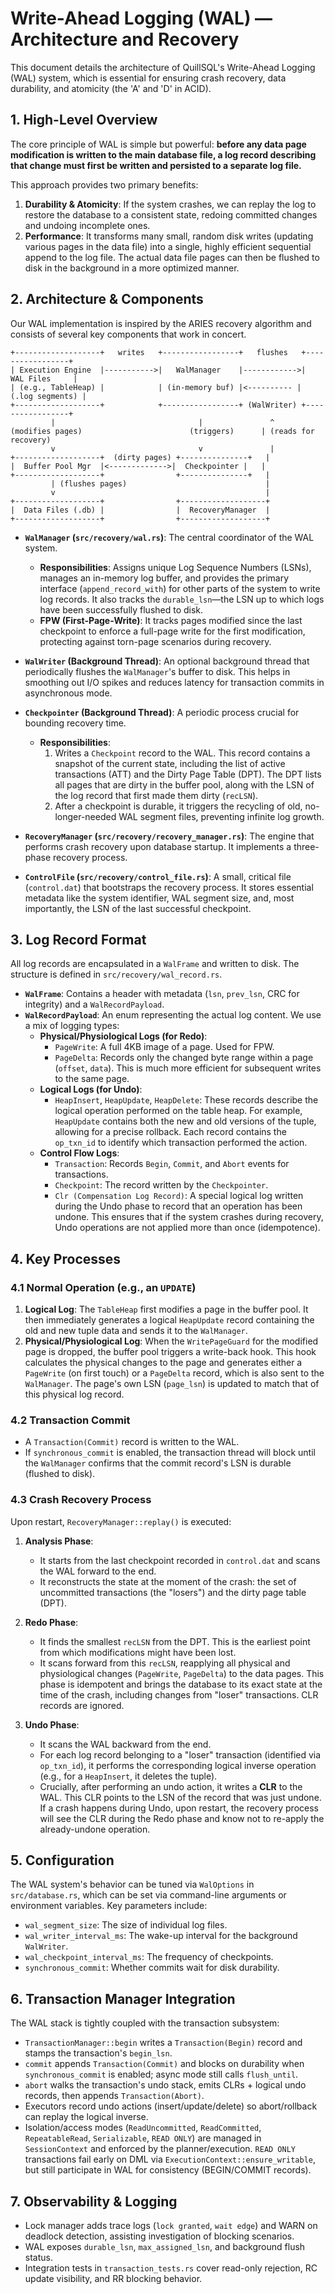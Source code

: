 # Write-Ahead Logging (WAL) — Architecture and Recovery

This document details the architecture of QuillSQL's Write-Ahead Logging (WAL) system, which is essential for ensuring crash recovery, data durability, and atomicity (the 'A' and 'D' in ACID).

## 1. High-Level Overview

The core principle of WAL is simple but powerful: **before any data page modification is written to the main database file, a log record describing that change must first be written and persisted to a separate log file.**

This approach provides two primary benefits:
1.  **Durability & Atomicity**: If the system crashes, we can replay the log to restore the database to a consistent state, redoing committed changes and undoing incomplete ones.
2.  **Performance**: It transforms many small, random disk writes (updating various pages in the data file) into a single, highly efficient sequential append to the log file. The actual data file pages can then be flushed to disk in the background in a more optimized manner.

## 2. Architecture & Components

Our WAL implementation is inspired by the ARIES recovery algorithm and consists of several key components that work in concert.

```
+-------------------+   writes   +-----------------+   flushes   +-----------------+
| Execution Engine  |----------->|   WalManager    |------------>|   WAL Files     |
| (e.g., TableHeap) |            | (in-memory buf) |<---------- | (.log segments) |
+-------------------+            +-----------------+ (WalWriter) +-----------------+
         |                                |               ^
(modifies pages)                        (triggers)      | (reads for recovery)
         v                                v               |
+-------------------+  (dirty pages) +---------------+   |
|  Buffer Pool Mgr  |<------------->|  Checkpointer |   |
+-------------------+                +---------------+   |
         | (flushes pages)                               |
         v                                               |
+-------------------+                +-------------------+
|  Data Files (.db) |                |  RecoveryManager  |
+-------------------+                +-------------------+
```

-   **`WalManager` (`src/recovery/wal.rs`)**: The central coordinator of the WAL system.
    -   **Responsibilities**: Assigns unique Log Sequence Numbers (LSNs), manages an in-memory log buffer, and provides the primary interface (`append_record_with`) for other parts of the system to write log records. It also tracks the `durable_lsn`—the LSN up to which logs have been successfully flushed to disk.
    -   **FPW (First-Page-Write)**: It tracks pages modified since the last checkpoint to enforce a full-page write for the first modification, protecting against torn-page scenarios during recovery.

-   **`WalWriter` (Background Thread)**: An optional background thread that periodically flushes the `WalManager`'s buffer to disk. This helps in smoothing out I/O spikes and reduces latency for transaction commits in asynchronous mode.

-   **`Checkpointer` (Background Thread)**: A periodic process crucial for bounding recovery time.
    -   **Responsibilities**:
        1.  Writes a `Checkpoint` record to the WAL. This record contains a snapshot of the current state, including the list of active transactions (ATT) and the Dirty Page Table (DPT). The DPT lists all pages that are dirty in the buffer pool, along with the LSN of the log record that first made them dirty (`recLSN`).
        2.  After a checkpoint is durable, it triggers the recycling of old, no-longer-needed WAL segment files, preventing infinite log growth.

-   **`RecoveryManager` (`src/recovery/recovery_manager.rs`)**: The engine that performs crash recovery upon database startup. It implements a three-phase recovery process.

-   **`ControlFile` (`src/recovery/control_file.rs`)**: A small, critical file (`control.dat`) that bootstraps the recovery process. It stores essential metadata like the system identifier, WAL segment size, and, most importantly, the LSN of the last successful checkpoint.

## 3. Log Record Format

All log records are encapsulated in a `WalFrame` and written to disk. The structure is defined in `src/recovery/wal_record.rs`.

-   **`WalFrame`**: Contains a header with metadata (`lsn`, `prev_lsn`, CRC for integrity) and a `WalRecordPayload`.
-   **`WalRecordPayload`**: An enum representing the actual log content. We use a mix of logging types:
    -   **Physical/Physiological Logs (for Redo)**:
        -   `PageWrite`: A full 4KB image of a page. Used for FPW.
        -   `PageDelta`: Records only the changed byte range within a page (`offset`, `data`). This is much more efficient for subsequent writes to the same page.
    -   **Logical Logs (for Undo)**:
        -   `HeapInsert`, `HeapUpdate`, `HeapDelete`: These records describe the logical operation performed on the table heap. For example, `HeapUpdate` contains both the new and old versions of the tuple, allowing for a precise rollback. Each record contains the `op_txn_id` to identify which transaction performed the action.
    -   **Control Flow Logs**:
        -   `Transaction`: Records `Begin`, `Commit`, and `Abort` events for transactions.
        -   `Checkpoint`: The record written by the `Checkpointer`.
        -   `Clr (Compensation Log Record)`: A special logical log written during the Undo phase to record that an operation has been undone. This ensures that if the system crashes during recovery, Undo operations are not applied more than once (idempotence).

## 4. Key Processes

### 4.1 Normal Operation (e.g., an `UPDATE`)

1.  **Logical Log**: The `TableHeap` first modifies a page in the buffer pool. It then immediately generates a logical `HeapUpdate` record containing the old and new tuple data and sends it to the `WalManager`.
2.  **Physical/Physiological Log**: When the `WritePageGuard` for the modified page is dropped, the buffer pool triggers a write-back hook. This hook calculates the physical changes to the page and generates either a `PageWrite` (on first touch) or a `PageDelta` record, which is also sent to the `WalManager`. The page's own LSN (`page_lsn`) is updated to match that of this physical log record.

### 4.2 Transaction Commit

-   A `Transaction(Commit)` record is written to the WAL.
-   If `synchronous_commit` is enabled, the transaction thread will block until the `WalManager` confirms that the commit record's LSN is durable (flushed to disk).

### 4.3 Crash Recovery Process

Upon restart, `RecoveryManager::replay()` is executed:

1.  **Analysis Phase**:
    -   It starts from the last checkpoint recorded in `control.dat` and scans the WAL forward to the end.
    -   It reconstructs the state at the moment of the crash: the set of uncommitted transactions (the "losers") and the dirty page table (DPT).

2.  **Redo Phase**:
    -   It finds the smallest `recLSN` from the DPT. This is the earliest point from which modifications might have been lost.
    -   It scans forward from this `recLSN`, reapplying all physical and physiological changes (`PageWrite`, `PageDelta`) to the data pages. This phase is idempotent and brings the database to its exact state at the time of the crash, including changes from "loser" transactions. CLR records are ignored.

3.  **Undo Phase**:
    -   It scans the WAL backward from the end.
    -   For each log record belonging to a "loser" transaction (identified via `op_txn_id`), it performs the corresponding logical inverse operation (e.g., for a `HeapInsert`, it deletes the tuple).
    -   Crucially, after performing an undo action, it writes a **CLR** to the WAL. This CLR points to the LSN of the record that was just undone. If a crash happens during Undo, upon restart, the recovery process will see the CLR during the Redo phase and know not to re-apply the already-undone operation.

## 5. Configuration

The WAL system's behavior can be tuned via `WalOptions` in `src/database.rs`, which can be set via command-line arguments or environment variables. Key parameters include:
-   `wal_segment_size`: The size of individual log files.
-   `wal_writer_interval_ms`: The wake-up interval for the background `WalWriter`.
-   `wal_checkpoint_interval_ms`: The frequency of checkpoints.
-   `synchronous_commit`: Whether commits wait for disk durability.

## 6. Transaction Manager Integration

The WAL stack is tightly coupled with the transaction subsystem:

- `TransactionManager::begin` writes a `Transaction(Begin)` record and stamps the transaction's `begin_lsn`.
- `commit` appends `Transaction(Commit)` and blocks on durability when `synchronous_commit` is enabled; async mode still calls `flush_until`.
- `abort` walks the transaction's undo stack, emits CLRs + logical undo records, then appends `Transaction(Abort)`.
- Executors record undo actions (insert/update/delete) so abort/rollback can replay the logical inverse.
- Isolation/access modes (`ReadUncommitted`, `ReadCommitted`, `RepeatableRead`, `Serializable`, `READ ONLY`) are managed in `SessionContext` and enforced by the planner/execution. `READ ONLY` transactions fail early on DML via `ExecutionContext::ensure_writable`, but still participate in WAL for consistency (BEGIN/COMMIT records).

## 7. Observability & Logging

- Lock manager adds trace logs (`lock granted`, `wait edge`) and WARN on deadlock detection, assisting investigation of blocking scenarios.
- WAL exposes `durable_lsn`, `max_assigned_lsn`, and background flush status.
- Integration tests in `transaction_tests.rs` cover read-only rejection, RC update visibility, and RR blocking behavior.
